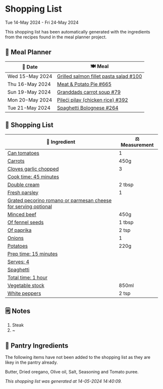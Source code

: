 # Shopping List

Tue 14-May 2024 - Fri 24-May 2024

This shopping list has been automatically generated with the ingredients from the recipes found in the meal planner project.

## 📅 Meal Planner

|📅 Date| 🍽️ Meal|
|----|----|
|Wed 15-May 2024|[Grilled salmon fillet pasta salad #100](https://github.com/jcallaghan/The-Cookbook/issues/100)|
|Thu 16-May 2024|[Meat & Potato Pie #665](https://github.com/jcallaghan/The-Cookbook/issues/665)|
|Sun 19-May 2024|[Granddads carrot soup #79](https://github.com/jcallaghan/The-Cookbook/issues/79)|
|Mon 20-May 2024|[Pileći pilav (chicken rice) #392](https://github.com/jcallaghan/The-Cookbook/issues/392)|
|Tue 21-May 2024|[Spaghetti  Bolognese #264](https://github.com/jcallaghan/The-Cookbook/issues/264)|

## 🛒 Shopping List

| 🍌 Ingredient| ⚖️ Measurement|
|----------|-----------|
|[Can tomatoes](https://www.sainsburys.co.uk/gol-ui/SearchResults/Can%20tomatoes)|1|
|[Carrots](https://www.sainsburys.co.uk/gol-ui/SearchResults/Carrots)|450g|
|[Cloves garlic chopped](https://www.sainsburys.co.uk/gol-ui/SearchResults/Cloves%20garlic%20chopped)|3|
|[Cook time: 45 minutes](https://www.sainsburys.co.uk/gol-ui/SearchResults/Cook%20time:%2045%20minutes)||
|[Double cream](https://www.sainsburys.co.uk/gol-ui/SearchResults/Double%20cream)|2 tbsp|
|[Fresh parsley](https://www.sainsburys.co.uk/gol-ui/SearchResults/Fresh%20parsley)|1|
|[Grated pecorino romano or parmesan cheese for serving optional](https://www.sainsburys.co.uk/gol-ui/SearchResults/Grated%20pecorino%20romano%20or%20parmesan%20cheese%20for%20serving%20optional)||
|[Minced beef](https://www.sainsburys.co.uk/gol-ui/SearchResults/Minced%20beef)|450g|
|[Of fennel seeds](https://www.sainsburys.co.uk/gol-ui/SearchResults/Of%20fennel%20seeds)|1 tbsp|
|[Of paprika](https://www.sainsburys.co.uk/gol-ui/SearchResults/Of%20paprika)|2 tsp|
|[Onions](https://www.sainsburys.co.uk/gol-ui/SearchResults/Onions)|1|
|[Potatoes](https://www.sainsburys.co.uk/gol-ui/SearchResults/Potatoes)|220g|
|[Prep time: 15 minutes](https://www.sainsburys.co.uk/gol-ui/SearchResults/Prep%20time:%2015%20minutes)||
|[Serves: 4](https://www.sainsburys.co.uk/gol-ui/SearchResults/Serves:%204)||
|[Spaghetti](https://www.sainsburys.co.uk/gol-ui/SearchResults/Spaghetti)||
|[Total time: 1 hour](https://www.sainsburys.co.uk/gol-ui/SearchResults/Total%20time:%201%20hour)||
|[Vegetable stock](https://www.sainsburys.co.uk/gol-ui/SearchResults/Vegetable%20stock)|850ml|
|[White peppers](https://www.sainsburys.co.uk/gol-ui/SearchResults/White%20peppers)|2 tsp|

## 🗒️ Notes

1. Steak
1. ~

## 🏪 Pantry Ingredients

The following items have not been added to the shopping list as they are likey in the pantry already.

Butter, Dried oregano, Olive oil, Salt, Seasoning and Tomato puree.


_This shopping list was generated at 14-05-2024 14:40:09._